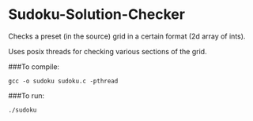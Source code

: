 # Sudoku-Solution-Checker
Checks a preset (in the source) grid in a certain format (2d array of ints).

Uses posix threads for checking various sections of the grid.

###To compile:
```
gcc -o sudoku sudoku.c -pthread
```

###To run:
```
./sudoku
```
